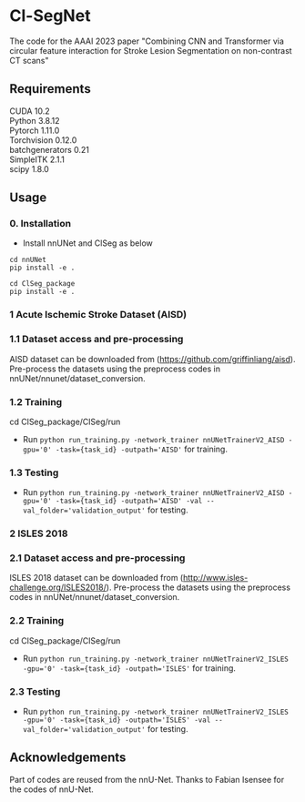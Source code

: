 # Cl-SegNet
The code for the AAAI 2023 paper "Combining CNN and Transformer via circular feature interaction for Stroke Lesion Segmentation on non-contrast CT scans" <br />


## Requirements
CUDA 10.2<br />
Python 3.8.12<br /> 
Pytorch 1.11.0<br />
Torchvision 0.12.0<br />
batchgenerators 0.21<br />
SimpleITK 2.1.1 <br />
scipy 1.8.0 <br />

## Usage

### 0. Installation
* Install nnUNet and ClSeg as below
  
```
cd nnUNet
pip install -e .

cd ClSeg_package
pip install -e .
```
### 1 Acute Ischemic Stroke Dataset (AISD)
### 1.1 Dataset access and pre-processing
AISD dataset can be downloaded from (https://github.com/griffinliang/aisd). Pre-process the datasets using the preprocess codes in nnUNet/nnunet/dataset_conversion.
### 1.2 Training
cd ClSeg_package/ClSeg/run

* Run `python run_training.py -network_trainer nnUNetTrainerV2_AISD -gpu='0' -task={task_id} -outpath='AISD'` for training.

### 1.3 Testing 
* Run `python run_training.py -network_trainer nnUNetTrainerV2_AISD -gpu='0' -task={task_id} -outpath='AISD' -val --val_folder='validation_output'` for testing. 

### 2 ISLES 2018
### 2.1 Dataset access and pre-processing
ISLES 2018 dataset can be downloaded from (http://www.isles-challenge.org/ISLES2018/). Pre-process the datasets using the preprocess codes in nnUNet/nnunet/dataset_conversion.
### 2.2 Training
cd ClSeg_package/ClSeg/run

* Run `python run_training.py -network_trainer nnUNetTrainerV2_ISLES -gpu='0' -task={task_id} -outpath='ISLES'` for training.

### 2.3 Testing 
* Run `python run_training.py -network_trainer nnUNetTrainerV2_ISLES -gpu='0' -task={task_id} -outpath='ISLES' -val --val_folder='validation_output'` for testing. 


## Acknowledgements
Part of codes are reused from the nnU-Net. Thanks to Fabian Isensee for the codes of nnU-Net.
